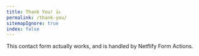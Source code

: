 ```yaml
---
title: Thank You! 👍
permalink: /thank-you/
sitemapIgnore: true
index: false
---
```


This contact form actually works, and is handled by Netflify Form Actions.